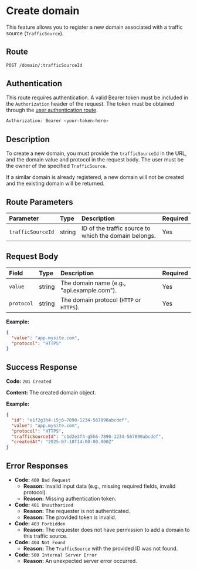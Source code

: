 # Create domain

This feature allows you to register a new domain associated with a traffic source (`TrafficSource`).

## Route

```bash
POST /domain/:trafficSourceId
```

## Authentication

This route requires authentication. A valid Bearer token must be included in the `Authorization` header of the request. The token must be obtained through the [user authentication route](/api/user/authuser/).

```bash
Authorization: Bearer <your-token-here>
```

## Description

To create a new domain, you must provide the `trafficSourceId` in the URL, and the domain value and protocol in the request body. The user must be the owner of the specified `TrafficSource`.

If a similar domain is already registered, a new domain will not be created and the existing domain will be returned.

## Route Parameters

| Parameter         | Type   | Description                                           | Required |
| :---------------- | :----- | :---------------------------------------------------- | :------- |
| `trafficSourceId` | string | ID of the traffic source to which the domain belongs. | Yes      |

## Request Body

| Field      | Type   | Description                                | Required |
| :--------- | :----- | :----------------------------------------- | :------- |
| `value`    | string | The domain name (e.g., "api.example.com"). | Yes      |
| `protocol` | string | The domain protocol (`HTTP` or `HTTPS`).   | Yes      |

**Example:**

```json
{
  "value": "app.mysite.com",
  "protocol": "HTTPS"
}
```

## Success Response

**Code:** `201 Created`

**Content:** The created domain object.

**Example:**

```json
{
  "id": "e1f2g3h4-i5j6-7890-1234-567890abcdef",
  "value": "app.mysite.com",
  "protocol": "HTTPS",
  "trafficSourceId": "c1d2e3f4-g5h6-7890-1234-567890abcdef",
  "createdAt": "2025-07-10T14:00:00.000Z"
}
```

## Error Responses

- **Code:** `400 Bad Request`
  - **Reason:** Invalid input data (e.g., missing required fields, invalid protocol).
  - **Reason:** Missing authentication token.
- **Code:** `401 Unauthorized`
  - **Reason:** The requester is not authenticated.
  - **Reason:** The provided token is invalid.
- **Code:** `403 Forbidden`
  - **Reason:** The requester does not have permission to add a domain to this traffic source.
- **Code:** `404 Not Found`
  - **Reason:** The `TrafficSource` with the provided ID was not found.
- **Code:** `500 Internal Server Error`
  - **Reason:** An unexpected server error occurred.
